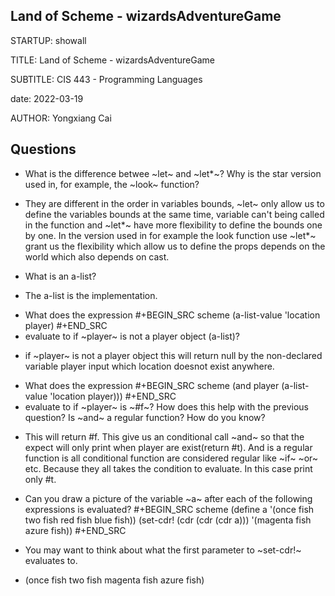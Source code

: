 <!-- Land of Scheme - wizardsAdventureGame -->
## Land of Scheme - wizardsAdventureGame

STARTUP: showall

TITLE: Land of Scheme - wizardsAdventureGame

SUBTITLE:  CIS 443 - Programming Languages

date: 2022-03-19

AUTHOR: Yongxiang Cai

<!-- Questions -->
## Questions
* What is the difference betwee ~let~ and ~let*~? Why is the star version used in, for example, the ~look~ function?
- They are different in the order in variables bounds, ~let~ only allow us to define the variables bounds at the same time, variable can't being called in the function and ~let*~ have more flexibility to define the bounds one by one. In the version used in for example the look function use ~let*~ grant us the flexibility which allow us to define the props depends on the world which also depends on cast.

* What is an a-list?
- The a-list is the implementation.

* What does the expression
#+BEGIN_SRC scheme
(a-list-value 'location player)
#+END_SRC
* evaluate to if ~player~ is not a player object (a-list)?
- if ~player~ is not a player object this will return null by the non-declared variable player input which location doesnot exist anywhere. 

* What does the expression
#+BEGIN_SRC scheme
(and player (a-list-value 'location player)))
#+END_SRC
* evaluate to if ~player~ is ~#f~? How does this help with the previous question? Is ~and~ a regular function? How do you know?
- This will return #f. This give us an conditional call ~and~ so that the expect will only print when player are exist(return #t). And is a regular function is all conditional function are considered regular like ~if~ ~or~ etc. Because they all takes the condition to evaluate. In this case print only #t.

* Can you draw a picture of the variable ~a~ after each of the following expressions is evaluated?
#+BEGIN_SRC scheme
(define a '(once fish two fish red fish blue fish))
(set-cdr! (cdr (cdr (cdr a))) '(magenta fish azure fish))
#+END_SRC

* You may want to think about what the first parameter to ~set-cdr!~ evaluates to.
- (once fish two fish magenta fish azure fish)
